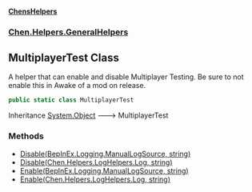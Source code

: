 
#### [ChensHelpers](./index 'index')

### [Chen.Helpers.GeneralHelpers](./Chen-Helpers-GeneralHelpers 'Chen.Helpers.GeneralHelpers')

## MultiplayerTest Class
A helper that can enable and disable Multiplayer Testing. Be sure to not enable this in Awake of a mod on release.  
```csharp
public static class MultiplayerTest
```
Inheritance [System.Object](https://docs.microsoft.com/en-us/dotnet/api/System.Object 'System.Object') &#129106; MultiplayerTest  

### Methods
- [Disable(BepInEx.Logging.ManualLogSource, string)](./Chen-Helpers-GeneralHelpers-MultiplayerTest-Disable(BepInEx-Logging-ManualLogSource_string) 'Chen.Helpers.GeneralHelpers.MultiplayerTest.Disable(BepInEx.Logging.ManualLogSource, string)')
- [Disable(Chen.Helpers.LogHelpers.Log, string)](./Chen-Helpers-GeneralHelpers-MultiplayerTest-Disable(Chen-Helpers-LogHelpers-Log_string) 'Chen.Helpers.GeneralHelpers.MultiplayerTest.Disable(Chen.Helpers.LogHelpers.Log, string)')
- [Enable(BepInEx.Logging.ManualLogSource, string)](./Chen-Helpers-GeneralHelpers-MultiplayerTest-Enable(BepInEx-Logging-ManualLogSource_string) 'Chen.Helpers.GeneralHelpers.MultiplayerTest.Enable(BepInEx.Logging.ManualLogSource, string)')
- [Enable(Chen.Helpers.LogHelpers.Log, string)](./Chen-Helpers-GeneralHelpers-MultiplayerTest-Enable(Chen-Helpers-LogHelpers-Log_string) 'Chen.Helpers.GeneralHelpers.MultiplayerTest.Enable(Chen.Helpers.LogHelpers.Log, string)')

